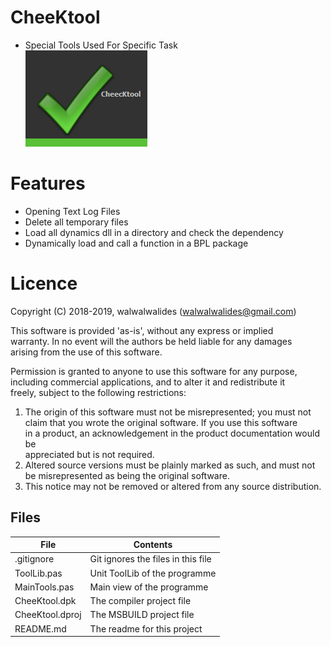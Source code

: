 # CheeKtool
- Special Tools Used For Specific Task               
![](Form/CheecKtool.png) 


# Features  

- Opening Text Log Files
- Delete all temporary files
- Load all dynamics dll in a directory and check the dependency
- Dynamically load and call a function in a BPL package





# Licence
Copyright (C) 2018-2019, walwalwalides (walwalwalides@gmail.com)          
                                                                         
This software is provided 'as-is', without any express or implied          
warranty. In no event will the authors be held liable for any damages      
arising from the use of this software.                                     
                                                                         
Permission is granted to anyone to use this software for any purpose,     
including commercial applications, and to alter it and redistribute it    
freely, subject to the following restrictions:                            

1. The origin of this software must not be misrepresented; you must not    
   claim that you wrote the original software. If you use this software    
   in a product, an acknowledgement in the product documentation would be  
   appreciated but is not required.                                        
2. Altered source versions must be plainly marked as such, and must not be 
   misrepresented as being the original software.                          
3. This notice may not be removed or altered from any source distribution.



## Files

| File | Contents | 
| --- | --- |
| .gitignore | Git ignores the files in this file |
| ToolLib.pas | Unit ToolLib of the programme |
| MainTools.pas | Main view of the programme |
| CheeKtool.dpk | The compiler project file |
| CheeKtool.dproj | The MSBUILD project file |
| README.md | The readme for this project |

